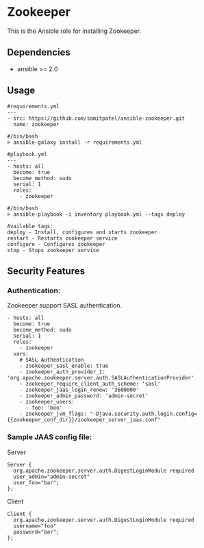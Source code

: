 Zookeeper
=========
This is the Ansible role for installing Zookeeper.

## Dependencies
- ansible >= 2.0

## Usage

```
#requirements.yml
---
- src: https://github.com/samitpatel/ansible-zookeeper.git
  name: zookeeper

#/bin/bash
> ansible-galaxy install -r requirements.yml

#playbook.yml
---
- hosts: all
  become: true
  become_method: sudo
  serial: 1
  roles:
    - zookeeper

#/bin/bash
> ansible-playbook -i inventory playbook.yml --tags deploy

Available tags:
deploy - Install, configures and starts zookeeper
restart - Restarts zookeeper service
configure - Configures zookeeper
stop - Stops zookeeper service
```

## Security Features

### Authentication:
Zookeeper support SASL authentication.

```
- hosts: all
  become: true
  become_method: sudo
  serial: 1
  roles:
    - zookeeper
  vars:
    # SASL Authentication
    - zookeeper_sasl_enable: true
    - zookeeper_auth_provider_1: 'org.apache.zookeeper.server.auth.SASLAuthenticationProvider'
    - zookeeper_require_client_auth_scheme: 'sasl'
    - zookeeper_jaas_login_renew: '3600000'
    - zookeeper_admin_password: 'admin-secret'
    - zookeeper_users:
      - foo: 'boo'
    - zookeeper_jvm_flags: "-Djava.security.auth.login.config={{zookeeper_conf_dir}}/zookeeper_server_jaas.conf"
```

### Sample JAAS config file:
Server
```
Server {
  org.apache.zookeeper.server.auth.DigestLoginModule required
  user_admin="admin-secret"
  user_foo="bar";
};
```

Client
```
Client {
  org.apache.zookeeper.server.auth.DigestLoginModule required
  username="foo"
  password="bar";
};
```
